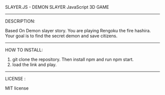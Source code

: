 SLAYER.JS - DEMON SLAYER JavaScript 3D GAME
__________________________________
DESCRIPTION:

Based On Demon slayer story. You are playing Rengoku the fire hashira.
Your goal is to find the secret demon and save citizens.
__________________________________
HOW TO INSTALL:

1. git clone the repository. Then install npm and run npm start.
2. load the link and play.
__________________________________
LICENSE :

MIT license
